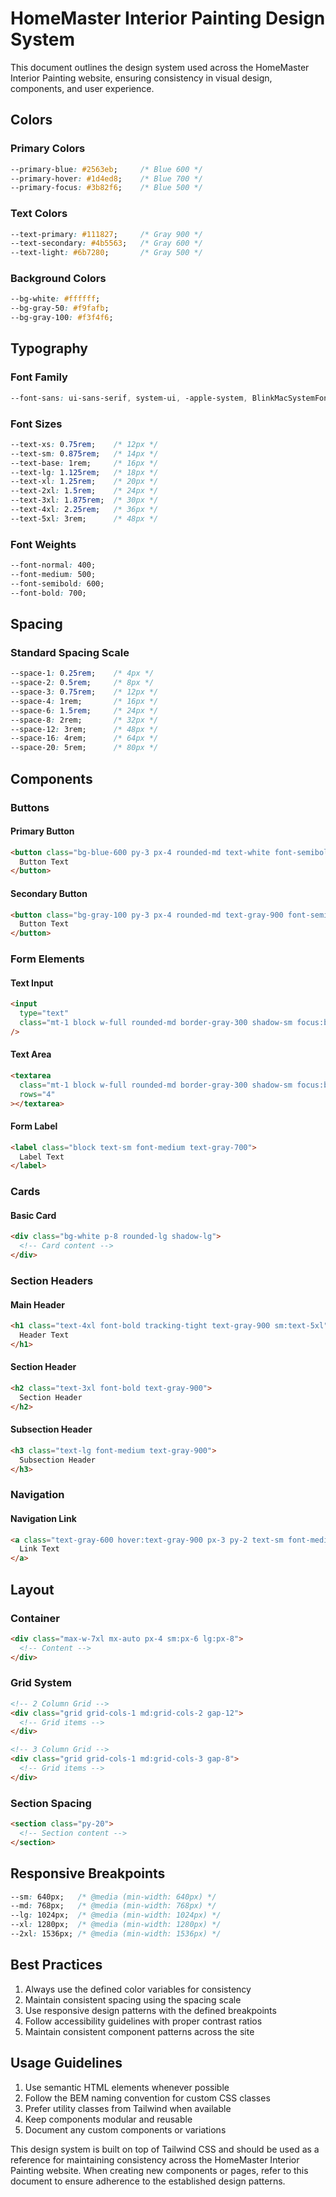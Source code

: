# HomeMaster Interior Painting Design System

This document outlines the design system used across the HomeMaster Interior Painting website, ensuring consistency in visual design, components, and user experience.

## Colors

### Primary Colors
```css
--primary-blue: #2563eb;     /* Blue 600 */
--primary-hover: #1d4ed8;    /* Blue 700 */
--primary-focus: #3b82f6;    /* Blue 500 */
```

### Text Colors
```css
--text-primary: #111827;     /* Gray 900 */
--text-secondary: #4b5563;   /* Gray 600 */
--text-light: #6b7280;       /* Gray 500 */
```

### Background Colors
```css
--bg-white: #ffffff;
--bg-gray-50: #f9fafb;
--bg-gray-100: #f3f4f6;
```

## Typography

### Font Family
```css
--font-sans: ui-sans-serif, system-ui, -apple-system, BlinkMacSystemFont, "Segoe UI", Roboto, "Helvetica Neue", Arial, "Noto Sans", sans-serif;
```

### Font Sizes
```css
--text-xs: 0.75rem;    /* 12px */
--text-sm: 0.875rem;   /* 14px */
--text-base: 1rem;     /* 16px */
--text-lg: 1.125rem;   /* 18px */
--text-xl: 1.25rem;    /* 20px */
--text-2xl: 1.5rem;    /* 24px */
--text-3xl: 1.875rem;  /* 30px */
--text-4xl: 2.25rem;   /* 36px */
--text-5xl: 3rem;      /* 48px */
```

### Font Weights
```css
--font-normal: 400;
--font-medium: 500;
--font-semibold: 600;
--font-bold: 700;
```

## Spacing

### Standard Spacing Scale
```css
--space-1: 0.25rem;    /* 4px */
--space-2: 0.5rem;     /* 8px */
--space-3: 0.75rem;    /* 12px */
--space-4: 1rem;       /* 16px */
--space-6: 1.5rem;     /* 24px */
--space-8: 2rem;       /* 32px */
--space-12: 3rem;      /* 48px */
--space-16: 4rem;      /* 64px */
--space-20: 5rem;      /* 80px */
```

## Components

### Buttons

#### Primary Button
```html
<button class="bg-blue-600 py-3 px-4 rounded-md text-white font-semibold hover:bg-blue-700 focus:outline-none focus:ring-2 focus:ring-blue-500 focus:ring-offset-2">
  Button Text
</button>
```

#### Secondary Button
```html
<button class="bg-gray-100 py-3 px-4 rounded-md text-gray-900 font-semibold hover:bg-gray-200 focus:outline-none focus:ring-2 focus:ring-gray-500 focus:ring-offset-2">
  Button Text
</button>
```

### Form Elements

#### Text Input
```html
<input
  type="text"
  class="mt-1 block w-full rounded-md border-gray-300 shadow-sm focus:border-blue-500 focus:ring-blue-500"
/>
```

#### Text Area
```html
<textarea
  class="mt-1 block w-full rounded-md border-gray-300 shadow-sm focus:border-blue-500 focus:ring-blue-500"
  rows="4"
></textarea>
```

#### Form Label
```html
<label class="block text-sm font-medium text-gray-700">
  Label Text
</label>
```

### Cards

#### Basic Card
```html
<div class="bg-white p-8 rounded-lg shadow-lg">
  <!-- Card content -->
</div>
```

### Section Headers

#### Main Header
```html
<h1 class="text-4xl font-bold tracking-tight text-gray-900 sm:text-5xl">
  Header Text
</h1>
```

#### Section Header
```html
<h2 class="text-3xl font-bold text-gray-900">
  Section Header
</h2>
```

#### Subsection Header
```html
<h3 class="text-lg font-medium text-gray-900">
  Subsection Header
</h3>
```

### Navigation

#### Navigation Link
```html
<a class="text-gray-600 hover:text-gray-900 px-3 py-2 text-sm font-medium">
  Link Text
</a>
```

## Layout

### Container
```html
<div class="max-w-7xl mx-auto px-4 sm:px-6 lg:px-8">
  <!-- Content -->
</div>
```

### Grid System
```html
<!-- 2 Column Grid -->
<div class="grid grid-cols-1 md:grid-cols-2 gap-12">
  <!-- Grid items -->
</div>

<!-- 3 Column Grid -->
<div class="grid grid-cols-1 md:grid-cols-3 gap-8">
  <!-- Grid items -->
</div>
```

### Section Spacing
```html
<section class="py-20">
  <!-- Section content -->
</section>
```

## Responsive Breakpoints

```css
--sm: 640px;   /* @media (min-width: 640px) */
--md: 768px;   /* @media (min-width: 768px) */
--lg: 1024px;  /* @media (min-width: 1024px) */
--xl: 1280px;  /* @media (min-width: 1280px) */
--2xl: 1536px; /* @media (min-width: 1536px) */
```

## Best Practices

1. Always use the defined color variables for consistency
2. Maintain consistent spacing using the spacing scale
3. Use responsive design patterns with the defined breakpoints
4. Follow accessibility guidelines with proper contrast ratios
5. Maintain consistent component patterns across the site

## Usage Guidelines

1. Use semantic HTML elements whenever possible
2. Follow the BEM naming convention for custom CSS classes
3. Prefer utility classes from Tailwind when available
4. Keep components modular and reusable
5. Document any custom components or variations

This design system is built on top of Tailwind CSS and should be used as a reference for maintaining consistency across the HomeMaster Interior Painting website. When creating new components or pages, refer to this document to ensure adherence to the established design patterns.

